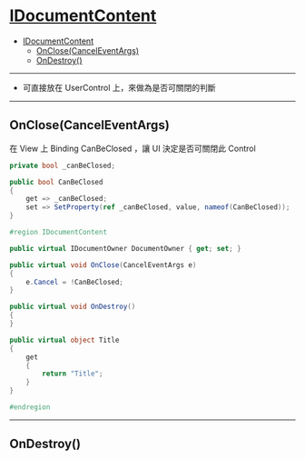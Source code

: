 # [IDocumentContent](https://docs.devexpress.com/CoreLibraries/DevExpress.Mvvm.IDocumentContent)

- [IDocumentContent](#idocumentcontent)
  - [OnClose(CancelEventArgs)](#onclosecanceleventargs)
  - [OnDestroy()](#ondestroy)

---

- 可直接放在 UserControl 上，來做為是否可關閉的判斷

---

## OnClose(CancelEventArgs)

在 View 上 Binding CanBeClosed ，讓 UI 決定是否可關閉此 Control

```csharp
private bool _canBeClosed;

public bool CanBeClosed
{
    get => _canBeClosed;
    set => SetProperty(ref _canBeClosed, value, nameof(CanBeClosed));
}

#region IDocumentContent

public virtual IDocumentOwner DocumentOwner { get; set; }

public virtual void OnClose(CancelEventArgs e)
{
    e.Cancel = !CanBeClosed;
}

public virtual void OnDestroy()
{
}

public virtual object Title
{
    get
    {
        return "Title";
    }
}

#endregion
```

---

## OnDestroy()
